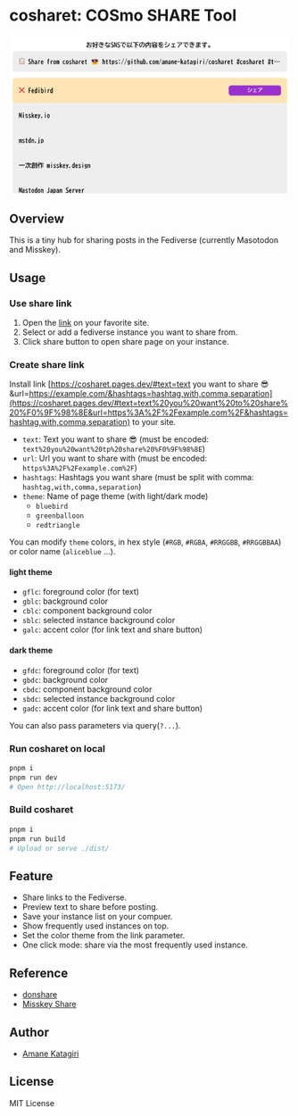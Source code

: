 # cosharet: COSmo SHARE Tool

![cosharet screenshot](doc/cosharet_banner.png)

## Overview

This is a tiny hub for sharing posts in the Fediverse (currently Masotodon and Misskey).

## Usage

### Use share link

1. Open the [link](https://cosharet.pages.dev/#text=Share%20from%20cosharet%20%F0%9F%98%8E&url=https://github.com/amane-katagiri/cosharet&hashtags=cosharet,test) on your favorite site.
1. Select or add a fediverse instance you want to share from.
1. Click share button to open share page on your instance.

### Create share link

Install link [https://cosharet.pages.dev/#text=text you want to share 😎&url=https://example.com/&hashtags=hashtag,with,comma,separation](https://cosharet.pages.dev/#text=text%20you%20want%20to%20share%20%F0%9F%98%8E&url=https%3A%2F%2Fexample.com%2F&hashtags=hashtag,with,comma,separation) to your site.

- `text`: Text you want to share 😎 (must be encoded: `text%20you%20want%20tp%20share%20%F0%9F%98%8E`)
- `url`: Url you want to share with (must be encoded: `https%3A%2F%2Fexample.com%2F`)
- `hashtags`: Hashtags you want share (must be split with comma: `hashtag,with,comma,separation`)
- `theme`: Name of page theme (with light/dark mode)
  - `bluebird`
  - `greenballoon`
  - `redtriangle`

You can modify `theme` colors, in hex style (`#RGB`, `#RGBA`, `#RRGGBB`, `#RRGGBBAA`) or color name (`aliceblue` ...).

#### light theme

- `gflc`: foreground color (for text)
- `gblc`: background color
- `cblc`: component background color
- `sblc`: selected instance background color
- `galc`: accent color (for link text and share button)

#### dark theme

- `gfdc`: foreground color (for text)
- `gbdc`: background color
- `cbdc`: component background color
- `sbdc`: selected instance background color
- `gadc`: accent color (for link text and share button)

You can also pass parameters via query(`?...`).

### Run cosharet on local

```sh
pnpm i
pnpm run dev
# Open http://localhost:5173/
```

### Build cosharet

```sh
pnpm i
pnpm run build
# Upload or serve ./dist/
```

## Feature

- Share links to the Fediverse.
- Preview text to share before posting.
- Save your instance list on your compuer.
- Show frequently used instances on top.
- Set the color theme from the link parameter.
- One click mode: share via the most frequently used instance.

## Reference

- [donshare](https://donshare.net/)
- [Misskey Share](https://misskeyshare.link/)

## Author

- [Amane Katagiri](https://fedibird.com/@amane)

## License

MIT License

